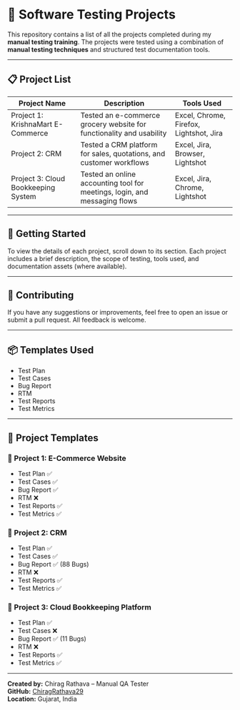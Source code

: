 # 🧪 Software Testing Projects

This repository contains a list of all the projects completed during my **manual testing training**. The projects were tested using a combination of **manual testing techniques** and structured test documentation tools.

---

## 📋 Project List

| Project Name                         | Description                                                               | Tools Used                              |
|--------------------------------------|---------------------------------------------------------------------------|-----------------------------------------|
| Project 1: KrishnaMart E-Commerce    | Tested an e-commerce grocery website for functionality and usability      | Excel, Chrome, Firefox, Lightshot, Jira |
| Project 2:  CRM           | Tested a CRM platform for sales, quotations, and customer workflows       | Excel, Jira, Browser, Lightshot         |
| Project 3: Cloud Bookkeeping System  | Tested an online accounting tool for meetings, login, and messaging flows | Excel, Jira, Chrome, Lightshot          |

---

## 🚀 Getting Started

To view the details of each project, scroll down to its section. Each project includes a brief description, the scope of testing, tools used, and documentation assets (where available).

---

## 🤝 Contributing

If you have any suggestions or improvements, feel free to open an issue or submit a pull request. All feedback is welcome.

---

## 📦 Templates Used

- Test Plan  
- Test Cases  
- Bug Report  
- RTM  
- Test Reports  
- Test Metrics

---

## 📁 Project Templates

### 📌 Project 1: E-Commerce Website

- Test Plan ✅  
- Test Cases ✅  
- Bug Report ✅  
- RTM ❌  
- Test Reports ✅  
- Test Metrics ✅  

### 📌 Project 2: CRM

- Test Plan ✅  
- Test Cases ✅  
- Bug Report ✅ (88 Bugs)  
- RTM ❌  
- Test Reports ✅  
- Test Metrics ✅  

### 📌 Project 3: Cloud Bookkeeping Platform

- Test Plan ✅  
- Test Cases ❌  
- Bug Report ✅ (11 Bugs)  
- RTM ❌  
- Test Reports ✅  
- Test Metrics ✅  

---

**Created by:** Chirag Rathava – Manual QA Tester  
**GitHub:** [ChiragRathava29](https://github.com/ChiragRathava29)  
**Location:** Gujarat, India  
